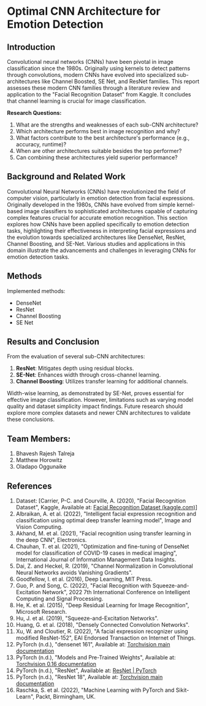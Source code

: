 # Optimal CNN Architecture for Emotion Detection

## Introduction

Convolutional neural networks (CNNs) have been pivotal in image classification since the 1980s. Originally using kernels to detect patterns through convolutions, modern CNNs have evolved into specialized sub-architectures like Channel Boosted, SE Net, and ResNet families. This report assesses these modern CNN families through a literature review and application to the "Facial Recognition Dataset" from Kaggle. It concludes that channel learning is crucial for image classification.

**Research Questions:**
1. What are the strengths and weaknesses of each sub-CNN architecture?
2. Which architecture performs best in image recognition and why?
3. What factors contribute to the best architecture's performance (e.g., accuracy, runtime)?
4. When are other architectures suitable besides the top performer?
5. Can combining these architectures yield superior performance?

## Background and Related Work

Convolutional Neural Networks (CNNs) have revolutionized the field of computer vision, particularly in emotion detection from facial expressions. Originally developed in the 1980s, CNNs have evolved from simple kernel-based image classifiers to sophisticated architectures capable of capturing complex features crucial for accurate emotion recognition. This section explores how CNNs have been applied specifically to emotion detection tasks, highlighting their effectiveness in interpreting facial expressions and the evolution towards specialized architectures like DenseNet, ResNet, Channel Boosting, and SE-Net. Various studies and applications in this domain illustrate the advancements and challenges in leveraging CNNs for emotion detection tasks.

## Methods

Implemented methods:
- DenseNet
- ResNet
- Channel Boosting
- SE Net

## Results and Conclusion

From the evaluation of several sub-CNN architectures:
1. **ResNet**: Mitigates depth using residual blocks.
2. **SE-Net**: Enhances width through cross-channel learning.
3. **Channel Boosting**: Utilizes transfer learning for additional channels.

Width-wise learning, as demonstrated by SE-Net, proves essential for effective image classification. However, limitations such as varying model quality and dataset simplicity impact findings. Future research should explore more complex datasets and newer CNN architectures to validate these conclusions.

## Team Members:

1. Bhavesh Rajesh Talreja
2. Matthew Horowitz
3. Oladapo Oggunaike

## References

1. Dataset: [Carrier, P-C. and Courville, A. (2020), "Facial Recognition Dataset", Kaggle, Available at: [Facial Recognition Dataset (kaggle.com)](https://www.kaggle.com)]
2. Albraikan, A. et al. (2022), "Intelligent facial expression recognition and classification using optimal deep transfer learning model", Image and Vision Computing.
3. Akhand, M. et al. (2021), "Facial recognition using transfer learning in the deep CNN", Electronics.
4. Chauhan, T. et al. (2021), "Optimization and fine-tuning of DenseNet model for classification of COVID-19 cases in medical imaging", International Journal of Information Management Data Insights.
5. Dai, Z. and Heckel, R. (2019), "Channel Normalization in Convolutional Neural Networks avoids Vanishing Gradients".
6. Goodfellow, I. et al. (2016), Deep Learning, MIT Press.
7. Guo, P. and Song, C. (2022), "Facial Recognition with Squeeze-and-Excitation Network", 2022 7th International Conference on Intelligent Computing and Signal Processing.
8. He, K. et al. (2015), "Deep Residual Learning for Image Recognition", Microsoft Research.
9. Hu, J. et al. (2019), "Squeeze-and-Excitation Networks".
10. Huang, G. et al. (2018), "Densely Connected Convolution Networks".
11. Xu, W. and Cloutier, R. (2022), "A facial expression recognizer using modified ResNet-152", EAI Endorsed Transaction on Internet of Things.
12. PyTorch (n.d.), "densenet 161", Available at: [Torchvision main documentation](https://pytorch.org)
13. PyTorch (n.d.), "Models and Pre-Trained Weights", Available at: [Torchvision 0.16 documentation](https://pytorch.org)
14. PyTorch (n.d.), "ResNet", Available at: [ResNet | PyTorch](https://pytorch.org)
15. PyTorch (n.d.), "ResNet 18", Available at: [Torchvision main documentation](https://pytorch.org)
16. Raschka, S. et al. (2022), "Machine Learning with PyTorch and Sikit-Learn", Packt, Birmingham, UK.
